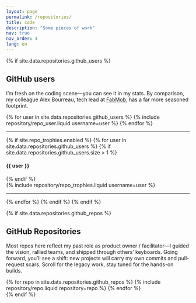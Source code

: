 ```yaml
---
layout: page
permalink: /repositories/
title: code
description: "Some pieces of work"
nav: true
nav_order: 4
lang: en
---
```


{% if site.data.repositories.github_users %}

## GitHub users
I’m fresh on the coding scene—you can see it in my stats. By comparison, my colleague Alex Bourreau, tech lead at [FabMob](https://lafabriquedesmobilites.fr/%C3%A0-propos/nous), has a far more seasoned footprint.
<div class="repositories d-flex flex-wrap flex-md-row flex-column justify-content-between align-items-center">
  {% for user in site.data.repositories.github_users %}
    {% include repository/repo_user.liquid username=user %}
  {% endfor %}
</div>

---

{% if site.repo_trophies.enabled %}
{% for user in site.data.repositories.github_users %}
{% if site.data.repositories.github_users.size > 1 %}

  <h4>{{ user }}</h4>
  {% endif %}
  <div class="repositories d-flex flex-wrap flex-md-row flex-column justify-content-between align-items-center">
  {% include repository/repo_trophies.liquid username=user %}
  </div>

---

{% endfor %}
{% endif %}
{% endif %}

{% if site.data.repositories.github_repos %}

## GitHub Repositories
Most repos here reflect my past role as product owner / facilitator—I guided the vision, rallied teams, and shipped through others’ keyboards. Going forward, you’ll see a shift: new projects will carry my own commits and pull-request scars. Scroll for the legacy work, stay tuned for the hands-on builds.
<div class="repositories d-flex flex-wrap flex-md-row flex-column justify-content-between align-items-center">
  {% for repo in site.data.repositories.github_repos %}
    {% include repository/repo.liquid repository=repo %}
  {% endfor %}
</div>
{% endif %}
